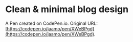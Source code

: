 # Clean & minimal blog design

A Pen created on CodePen.io. Original URL: [https://codepen.io/jaamo/pen/XWeBPgd](https://codepen.io/jaamo/pen/XWeBPgd).


